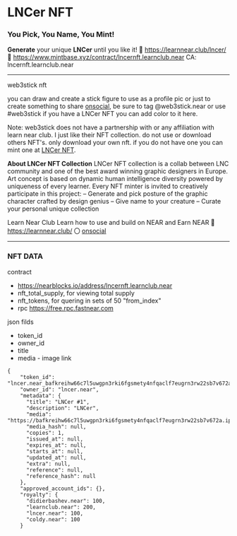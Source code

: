 # LNCer NFT

### You Pick, You Name, You Mint!
**Generate** your unique **LNCer** until you like it!
🔗 https://learnnear.club/lncer/
🛒 https://www.mintbase.xyz/contract/lncernft.learnclub.near
CA: lncernft.learnclub.near


---


web3stick nft

you can draw and create a stick figure to use as a profile pic
or just to create something to share [onsocial](https://onsocial.id/), be sure to tag @web3stick.near or use #web3stick
if you have a LNCer NFT you can add color to it here.




Note: web3stick does not have a partnership with or any affiliation with learn near club. I just like their NFT collection. do not use or download others NFT's. only download your own nft. if you do not have one you can mint one at [LNCer NFT](https://learnnear.club/lncer/).



**About LNCer NFT Collection**
LNCer NFT collection is a collab between LNC community and one of the best award winning graphic designers in Europe.
Art concept is based on dynamic human intelligence diversity powered by uniqueness of every learner.
Every NFT minter is invited to creatively participate in this project:
– Generate and pick posture of the graphic character crafted by design genius
– Give name to your creature
– Curate your personal unique collection


Learn Near Club
Learn how to use and build on NEAR and Earn NEAR
🔗 https://learnnear.club/
〇 [onsocial](https://onsocial.id/onsocial.near/widget/ProfilePage?accountId=partners.learnclub.near)


---

### NFT DATA

contract
- https://nearblocks.io/address/lncernft.learnclub.near
- nft_total_supply, for viewing total supply
- nft_tokens, for quering in sets of 50 "from_index"
- rpc https://free.rpc.fastnear.com

json filds
- token_id
- owner_id
- title
- media - image link

```
{
    "token_id": "lncer.near_bafkreihw66c7l5uwgpn3rki6fgsmety4nfqaclf7eugrn3rw22sb7v672a",
    "owner_id": "lncer.near",
    "metadata": {
      "title": "LNCer #1",
      "description": "LNCer",
      "media": "https://bafkreihw66c7l5uwgpn3rki6fgsmety4nfqaclf7eugrn3rw22sb7v672a.ipfs.nftstorage.link/",
      "media_hash": null,
      "copies": 1,
      "issued_at": null,
      "expires_at": null,
      "starts_at": null,
      "updated_at": null,
      "extra": null,
      "reference": null,
      "reference_hash": null
    },
    "approved_account_ids": {},
    "royalty": {
      "didierbashev.near": 100,
      "learnclub.near": 200,
      "lncer.near": 100,
      "coldy.near": 100
    }
```

